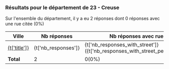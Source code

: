 ### Résultats pour le département de 23 - Creuse

Sur l'ensemble du département, il y a eu 2 réponses dont 0 réponses avec une rue citée (0%)

| Ville | Nb réponses | Nb réponses avec rue | Nb points noirs |
|-------------|-------------|----------------------|-----------------|
|<a href='{tfile}.md'>{t['title']}</a>|{t['nb_responses']}|{t['nb_responses_with_street']}({t['nb_responses_with_street_percent']}%)|{percent_bar}&nbsp;{t['nb_points_noirs']}|
| **Total** |2|0(0%)|0|
